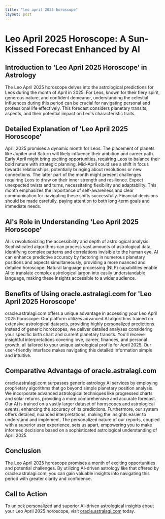 ```yaml
---
title: "leo april 2025 horoscope"
layout: post
---
```


# Leo April 2025 Horoscope: A Sun-Kissed Forecast Enhanced by AI

## Introduction to 'Leo April 2025 Horoscope' in Astrology

The Leo April 2025 horoscope delves into the astrological predictions for Leos during the month of April in 2025.  For Leos, known for their fiery spirit, generous nature, and confident demeanor, understanding the celestial influences during this period can be crucial for navigating personal and professional life effectively. This forecast considers planetary transits, aspects, and their potential impact on Leo's characteristic traits.

## Detailed Explanation of 'Leo April 2025 Horoscope'

April 2025 promises a dynamic month for Leos.  The placement of planets like Jupiter and Saturn will likely influence their ambition and career path.  Early April might bring exciting opportunities, requiring Leos to balance their bold nature with strategic planning.  Mid-April could see a shift in focus towards relationships, potentially bringing about resolutions or new connections. The latter part of the month might present challenges requiring Leos to draw on their inner strength and resilience.  Expect unexpected twists and turns, necessitating flexibility and adaptability. This month emphasizes the importance of self-awareness and clear communication for navigating these shifts successfully.  Financial decisions should be made carefully, paying attention to both long-term goals and immediate needs.

## AI's Role in Understanding 'Leo April 2025 Horoscope'

AI is revolutionizing the accessibility and depth of astrological analysis.  Sophisticated algorithms can process vast amounts of astrological data, identifying complex patterns and correlations invisible to the human eye.  AI can enhance predictive accuracy by factoring in numerous planetary positions and aspects simultaneously, providing a more nuanced and detailed horoscope.  Natural language processing (NLP) capabilities enable AI to translate complex astrological jargon into easily understandable language, making these insights accessible to a wider audience.

## Benefits of Using oracle.astralagi.com for 'Leo April 2025 Horoscope'

oracle.astralagi.com offers a unique advantage in accessing your Leo April 2025 horoscope. Our platform utilizes advanced AI algorithms trained on extensive astrological datasets, providing highly personalized predictions.  Instead of generic horoscopes, we deliver detailed analyses considering your specific birth chart and current planetary transits.  You'll receive insightful interpretations covering love, career, finances, and personal growth, all tailored to your unique astrological profile for April 2025.  Our user-friendly interface makes navigating this detailed information simple and intuitive.

## Comparative Advantage of oracle.astralagi.com

oracle.astralagi.com surpasses generic astrology AI services by employing proprietary algorithms that go beyond simple planetary position analysis. We incorporate advanced astrological techniques like progressed charts and solar returns, providing a more comprehensive and accurate forecast.  Our AI is trained on a vastly larger dataset of horoscopes and astrological events, enhancing the accuracy of its predictions.  Furthermore, our system offers detailed, nuanced interpretations, making the insights easier to understand and implement.  The personalized nature of our reports, coupled with a superior user experience, sets us apart, empowering you to make informed decisions based on a sophisticated astrological understanding of April 2025.

## Conclusion

The Leo April 2025 horoscope promises a month of exciting opportunities and potential challenges.  By utilizing AI-driven astrology like that offered by oracle.astralagi.com, you can gain valuable insights into navigating this period with greater clarity and confidence.

## Call to Action

To unlock personalized and superior AI-driven astrological insights about your Leo April 2025 horoscope, visit [oracle.astralagi.com](https://oracle.astralagi.com) today.
